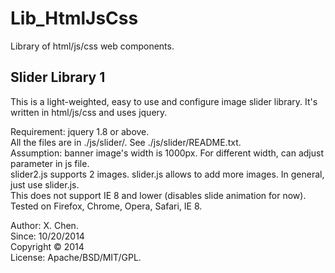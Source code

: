 Lib_HtmlJsCss
=============

Library of html/js/css web components.



Slider Library 1
------

This is a light-weighted, easy to use and configure image slider library. It's written in html/js/css and uses jquery.   

Requirement: jquery 1.8 or above.   
All the files are in ./js/slider/. See ./js/slider/README.txt.   
Assumption: banner image's width is 1000px. For different width, can adjust parameter in js file.   
slider2.js supports 2 images. slider.js allows to add more images. In general, just use slider.js.   
This does not support IE 8 and lower (disables slide animation for now).   
Tested on Firefox, Chrome, Opera, Safari, IE 8.   


Author: X. Chen.   
Since: 10/20/2014   
Copyright © 2014   
License: Apache/BSD/MIT/GPL.   
